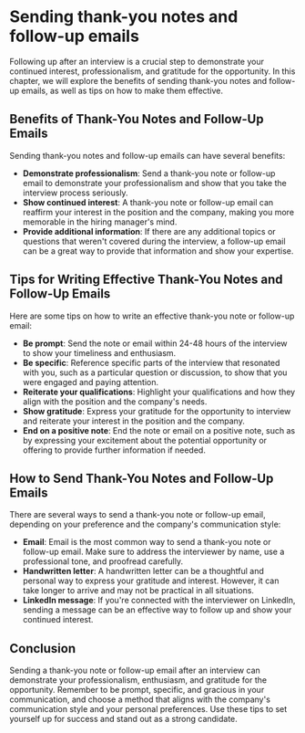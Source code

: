 Sending thank-you notes and follow-up emails
=========================================================================================

Following up after an interview is a crucial step to demonstrate your continued interest, professionalism, and gratitude for the opportunity. In this chapter, we will explore the benefits of sending thank-you notes and follow-up emails, as well as tips on how to make them effective.

Benefits of Thank-You Notes and Follow-Up Emails
------------------------------------------------

Sending thank-you notes and follow-up emails can have several benefits:

* **Demonstrate professionalism**: Send a thank-you note or follow-up email to demonstrate your professionalism and show that you take the interview process seriously.
* **Show continued interest**: A thank-you note or follow-up email can reaffirm your interest in the position and the company, making you more memorable in the hiring manager's mind.
* **Provide additional information**: If there are any additional topics or questions that weren't covered during the interview, a follow-up email can be a great way to provide that information and show your expertise.

Tips for Writing Effective Thank-You Notes and Follow-Up Emails
---------------------------------------------------------------

Here are some tips on how to write an effective thank-you note or follow-up email:

* **Be prompt**: Send the note or email within 24-48 hours of the interview to show your timeliness and enthusiasm.
* **Be specific**: Reference specific parts of the interview that resonated with you, such as a particular question or discussion, to show that you were engaged and paying attention.
* **Reiterate your qualifications**: Highlight your qualifications and how they align with the position and the company's needs.
* **Show gratitude**: Express your gratitude for the opportunity to interview and reiterate your interest in the position and the company.
* **End on a positive note**: End the note or email on a positive note, such as by expressing your excitement about the potential opportunity or offering to provide further information if needed.

How to Send Thank-You Notes and Follow-Up Emails
------------------------------------------------

There are several ways to send a thank-you note or follow-up email, depending on your preference and the company's communication style:

* **Email**: Email is the most common way to send a thank-you note or follow-up email. Make sure to address the interviewer by name, use a professional tone, and proofread carefully.
* **Handwritten letter**: A handwritten letter can be a thoughtful and personal way to express your gratitude and interest. However, it can take longer to arrive and may not be practical in all situations.
* **LinkedIn message**: If you're connected with the interviewer on LinkedIn, sending a message can be an effective way to follow up and show your continued interest.

Conclusion
----------

Sending a thank-you note or follow-up email after an interview can demonstrate your professionalism, enthusiasm, and gratitude for the opportunity. Remember to be prompt, specific, and gracious in your communication, and choose a method that aligns with the company's communication style and your personal preferences. Use these tips to set yourself up for success and stand out as a strong candidate.
